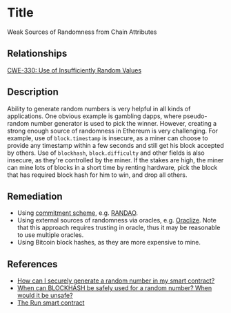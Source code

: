 # Title 
Weak Sources of Randomness from Chain Attributes

## Relationships
[CWE-330: Use of Insufficiently Random Values](https://cwe.mitre.org/data/definitions/330.html)

## Description 

Ability to generate random numbers is very helpful in all kinds of applications. One obvious example is gambling dapps, where pseudo-random number generator is used to pick the winner. However, creating a strong enough source of randomness in Ethereum is very challenging. For example, use of `block.timestamp` is insecure, as a miner can choose to provide any timestamp within a few seconds and still get his block accepted by others. Use of `blockhash`, `block.difficulty` and other fields is also insecure, as they're controlled by the miner. If the stakes are high, the miner can mine lots of blocks in a short time by renting hardware, pick the block that has required block hash for him to win, and drop all others.

## Remediation

* Using [commitment scheme](https://en.wikipedia.org/wiki/Commitment_scheme), e.g. [RANDAO](https://github.com/randao/randao).
* Using external sources of randomness via oracles, e.g. [Oraclize](http://www.oraclize.it/). Note that this approach requires trusting in oracle, thus it may be reasonable to use multiple oracles.
* Using Bitcoin block hashes, as they are more expensive to mine.

## References

* [How can I securely generate a random number in my smart contract?](https://ethereum.stackexchange.com/questions/191/how-can-i-securely-generate-a-random-number-in-my-smart-contract)
* [When can BLOCKHASH be safely used for a random number? When would it be unsafe?](https://ethereum.stackexchange.com/questions/419/when-can-blockhash-be-safely-used-for-a-random-number-when-would-it-be-unsafe)
* [The Run smart contract](https://etherscan.io/address/0xcac337492149bdb66b088bf5914bedfbf78ccc18)
